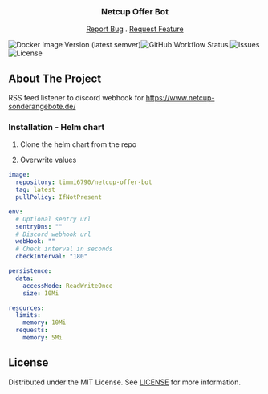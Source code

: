 <br/>
<p align="center">
  <h3 align="center">Netcup Offer Bot</h3>

  <p align="center">
    <a href="https://github.com/Timmi6790/netcup-offer-bot/issues">Report Bug</a>
    .
    <a href="https://github.com/Timmi6790/netcup-offer-bot/issues">Request Feature</a>
  </p>
</p>

![Docker Image Version (latest semver)](https://img.shields.io/docker/v/timmi6790/netcup-offer-bot)![GitHub Workflow Status](https://img.shields.io/github/actions/workflow/status/Timmi6790/netcup-offer-bot/clippy.yml) ![Issues](https://img.shields.io/github/issues/Timmi6790/netcup-offer-bot) ![License](https://img.shields.io/github/license/Timmi6790/netcup-offer-bot)

## About The Project

RSS feed listener to discord webhook for https://www.netcup-sonderangebote.de/

### Installation - Helm chart

1. Clone the helm chart from the repo

2. Overwrite values

```yaml
image:
  repository: timmi6790/netcup-offer-bot
  tag: latest
  pullPolicy: IfNotPresent

env:
  # Optional sentry url
  sentryDns: ""
  # Discord webhook url
  webHook: ""
  # Check interval in seconds
  checkInterval: "180"

persistence:
  data:
    accessMode: ReadWriteOnce
    size: 10Mi

resources:
  limits:
    memory: 10Mi
  requests:
    memory: 5Mi
```

## License

Distributed under the MIT License. See [LICENSE](https://github.com/Timmi6790/netcup-offer-bot/blob/main/LICENSE.md) for
more information.